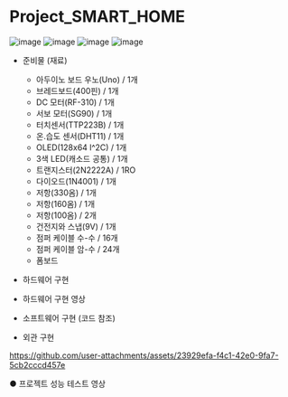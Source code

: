 # Project_SMART_HOME

![image](https://github.com/user-attachments/assets/3355a507-e53c-4622-a569-3bb166b38582)
![image](https://github.com/user-attachments/assets/e0b7f422-89c9-47a3-aac8-da485b400ec6)
![image](https://github.com/user-attachments/assets/ebd93609-a86a-4c92-ac14-2de8eaafa129)
![image](https://github.com/user-attachments/assets/de664cb0-11e3-469e-9a87-5826eca270c9)


- 준비물 (재료)
  - 아두이노 보드 우노(Uno) / 1개
  - 브레드보드(400핀) / 1개
  - DC 모터(RF-310) / 1개
  - 서보 모터(SG90) / 1개
  - 터치센서(TTP223B) / 1개
  - 온.습도 센서(DHT11) / 1개
  - OLED(128x64 l^2C) / 1개
  - 3색 LED(캐소드 공통) / 1개
  - 트랜지스터(2N2222A) / 1RO
  - 다이오드(1N4001) / 1개
  - 저항(330옴) / 1개
  - 저항(160옴) / 1개
  - 저항(100옴) / 2개
  - 건전지와 스냅(9V) / 1개
  - 점퍼 케이블 수-수 / 16개
  - 점퍼 케이블 암-수 / 24개
  - 폼보드


- 하드웨어 구현

- 하드웨어 구현 영상

- 소프트웨어 구현 (코드 참조)

- 외관 구현



https://github.com/user-attachments/assets/23929efa-f4c1-42e0-9fa7-5cb2cccd457e

● 프로젝트 성능 테스트 영상
